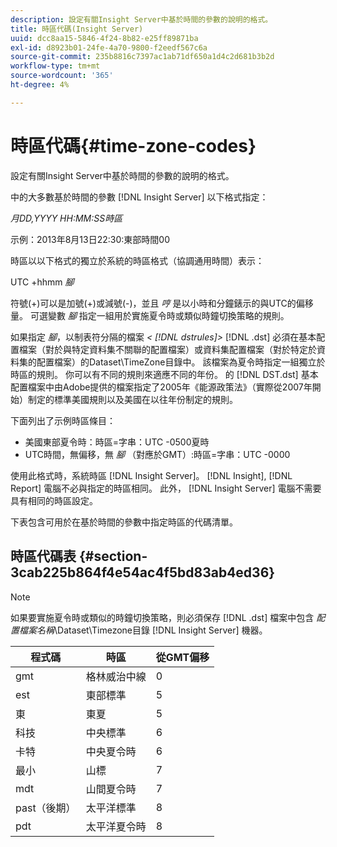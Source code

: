 ```yaml
---
description: 設定有關Insight Server中基於時間的參數的說明的格式。
title: 時區代碼(Insight Server)
uuid: dcc8aa15-5846-4f24-8b82-e25ff89871ba
exl-id: d8923b01-24fe-4a70-9800-f2eedf567c6a
source-git-commit: 235b8816c7397ac1ab71df650a1d4c2d681b3b2d
workflow-type: tm+mt
source-wordcount: '365'
ht-degree: 4%

---
```


# 時區代碼{#time-zone-codes}

設定有關Insight Server中基於時間的參數的說明的格式。

中的大多數基於時間的參數 [!DNL Insight Server] 以下格式指定：

*月DD,YYYY HH:MM:SS時區*

示例：2013年8月13日22:30:東部時間00

時區以以下格式的獨立於系統的時區格式（協調通用時間）表示：

UTC +hhmm *腳*

符號(+)可以是加號(+)或減號(-)，並且 *哼* 是以小時和分鐘錶示的與UTC的偏移量。 可選變數 *腳* 指定一組用於實施夏令時或類似時鐘切換策略的規則。

如果指定 *腳*，以制表符分隔的檔案 *&lt; [!DNL dstrules]>* [!DNL .dst] 必須在基本配置檔案（對於與特定資料集不關聯的配置檔案）或資料集配置檔案（對於特定於資料集的配置檔案）的Dataset\TimeZone目錄中。 該檔案為夏令時指定一組獨立於時區的規則。 你可以有不同的規則來適應不同的年份。 的 [!DNL DST.dst] 基本配置檔案中由Adobe提供的檔案指定了2005年《能源政策法》（實際從2007年開始）制定的標準美國規則以及美國在以往年份制定的規則。

下面列出了示例時區條目：

* 美國東部夏令時：時區=字串：UTC -0500夏時
* UTC時間，無偏移，無 *腳* （對應於GMT）:時區=字串：UTC -0000

使用此格式時，系統時區 [!DNL Insight Server]。 [!DNL Insight], [!DNL Report] 電腦不必與指定的時區相同。 此外， [!DNL Insight Server] 電腦不需要具有相同的時區設定。

下表包含可用於在基於時間的參數中指定時區的代碼清單。

## 時區代碼表 {#section-3cab225b864f4e54ac4f5bd83ab4ed36}

>[!NOTE]
>
>如果要實施夏令時或類似的時鐘切換策略，則必須保存 [!DNL .dst] 檔案中包含 *配置檔案名稱*\Dataset\Timezone目錄 [!DNL Insight Server] 機器。

| 程式碼 | 時區 | 從GMT偏移 |
|---|---|---|
| gmt | 格林威治中線 | 0 |
| est | 東部標準 | 5 |
| 東 | 東夏 | 5 |
| 科技 | 中央標準 | 6 |
| 卡特 | 中央夏令時 | 6 |
| 最小 | 山標 | 7 |
| mdt | 山間夏令時 | 7 |
| past（後期） | 太平洋標準 | 8 |
| pdt | 太平洋夏令時 | 8 |
